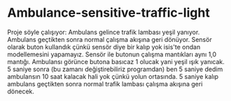 # Ambulance-sensitive-traffic-light
Proje söyle çalışıyor: Ambulans gelince trafik lambası yeşil yanıyor. Ambulans geçtikten sonra normal çalışma akışına geri dönüyor. Sensör olarak buton kullandık çünkü sensör diye bir kalıp yok isis'te ondan modellemesini yapamayız. Sensör ile butonun çalışma mantıkları aynı 1,0 mantığı. Ambulansı görünce butona basıcaz 1 olucak yani yeşil ışık yanıcak. 5 saniye sonra (bu zamanı değiştirebiliriz programdan) ben 5 saniye dedim ambulansın 10 saat kalacak hali yok çünkü yolun ortasında. 5 saniye kalıp ambulans geçtikten sonra normal trafik lambası çalışma akışına geri dönecek.
